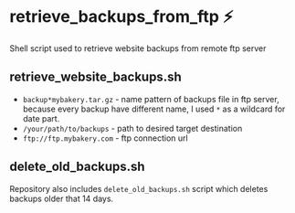 # retrieve_backups_from_ftp :zap:
Shell script used to retrieve website backups from remote ftp server
  
## retrieve_website_backups.sh
* `backup*mybakery.tar.gz` - name pattern of backups file in ftp server, because every backup have different name, I used `*` as a wildcard for date part.  
* `/your/path/to/backups` - path to desired target destination  
* `ftp://ftp.mybakery.com` - ftp connection url  
  
## delete_old_backups.sh
Repository also includes `delete_old_backups.sh` script which deletes backups older that 14 days.
